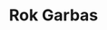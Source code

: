 ---
avatar: /images/people/rokgarbas.jpg
avatar_small: /images/people/rokgarbas_small.jpg
bio: 'Rok is an Engineer at flox and a member of NixOS Marketing team.

  Rok''s journey started with many years of freelance work with Python and DevOps.
  Not being happy with the state of package management at the time, he found Nix in
  2010 and has been a user, a contributor and an advocate since then.

  Wherever he worked he put users first, either as a Release Engineer at Mozilla or
  as a consultant at Tweag. UX/DX became the language to "talk" to the users. Knowing
  that communicating the ideas is as important as having the technical skill is what
  makes Rok stand out. Understanding users and knowing how to talk to them is what
  brings a smile to Rok''s face everyday.

  Rok these days likes to tinker with Rust and is still excited when things work.'
homepage: https://github.com/garbas
instagram: null
linkedin: https://www.linkedin.com/in/garbas/
title: Rok Garbas
twitter: null
type: guest
username: rokgarbas
youtube: null
---